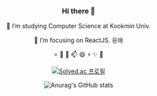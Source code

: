 
<div align="center">

### Hi there 👋



🔭 I’m studying Computer Science at Kookmin Univ.

🌱 I’m focusing on ReactJS.
  응애

⭐
🤔
💬
📫
😄 
⚡
✨
💖


[![Solved.ac
프로필](http://mazassumnida.wtf/api/v2/generate_badge?boj=soye0710)](https://solved.ac/soye0710)

![Anurag's GitHub stats](https://github-readme-stats.vercel.app/api?username=soyekwon&theme=radical&show_icons=true)

<!-- ![Top Langs](https://github-readme-stats.vercel.app/api/top-langs/?username=soyekwon&layout=compact&theme=onedark) -->


</div>

